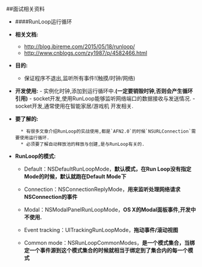 ##面试相关资料

* ####RunLoop运行循环

* **相关文档:**
    - http://blog.ibireme.com/2015/05/18/runloop/
    - http://www.cnblogs.com/zy1987/p/4582466.html

* **目的:** 
    - 保证程序不退出,监听所有事件!(触摸/时钟/网络)
    
* **开发使用:**
        - 实例化时钟,添加到运行循环中.**(一定要销毁时钟,否则会产生循环引用)**
        - socket开发,使用RunLoop能够监听网络端口的数据接收与发送情况.
        - socket开发,通常使用在智能家居/游戏机 开发相关.
* **要了解的:**
    
        * 有很多文章介绍RunLoop的实战使用,都是`AFN2.0`的时候`NSURLConnection`需要使用运行循环.
        * 必须要了解自动释放池的释放与创建,是与RunLoop有关的.
    
* **RunLoop的模式:**
    - Default：NSDefaultRunLoopMode，**默认模式，在Run Loop没有指定Mode的时候，默认就跑在Default Mode下**
    
    - Connection：NSConnectionReplyMode，**用来监听处理网络请求NSConnection的事件**
    
    - Modal：NSModalPanelRunLoopMode，**OS X的Modal面板事件,开发中不使用.**
           
    - Event tracking：UITrackingRunLoopMode，**拖动事件/滚动视图**
    - Common mode：NSRunLoopCommonModes，**是一个模式集合，当绑定一个事件源到这个模式集合的时候就相当于绑定到了集合内的每一个模式**